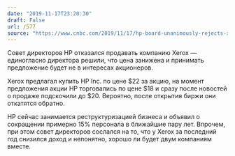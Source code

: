 ```yaml
---
date: "2019-11-17T23:20:30"
draft: False
url: /577
source: "https://www.cnbc.com/2019/11/17/hp-board-unanimously-rejects-xeroxs-bid-to-acquire-the-company.html"
---
```


Совет директоров HP отказался продавать компанию Xerox — единогласно директора решили, что цена занижена и принимать предложение будет не в интересах акционеров.

Xerox предлагал купить HP Inc. по цене $22 за акцию, на момент предложения акции HP торговались по цене $18 и сразу после новостей о продаже подскочили до $20. Вероятно, после открытия биржи они откатятся обратно.

HP сейчас занимается реструктуризацией бизнеса и объявил о сокращении примерно 15% персонала в ближайшие пару лет. Впрочем, при этом совет директоров сослался на то, что у Xerox за последний год снизился доход и непонятно, хорошо ли будет двум компаниям вместе.
